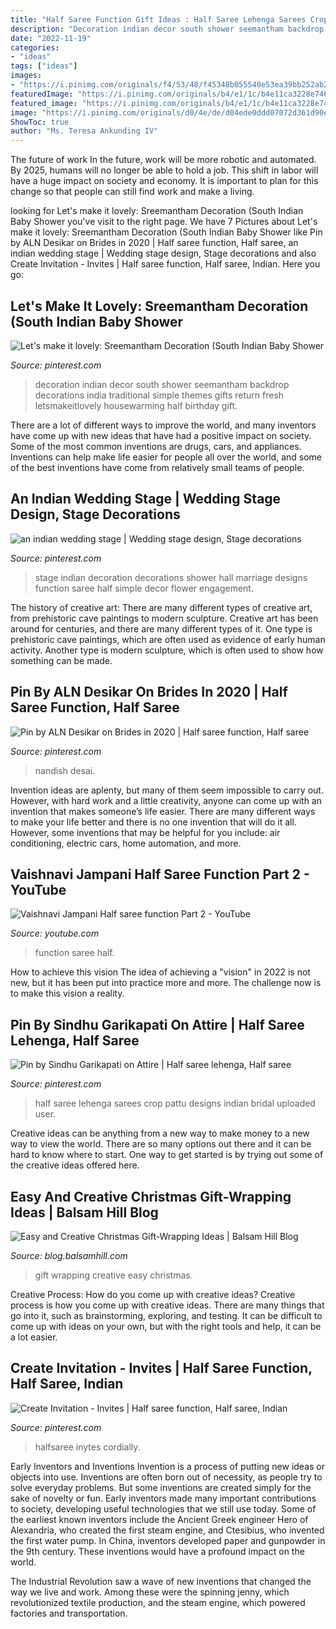```yaml
---
title: "Half Saree Function Gift Ideas : Half Saree Lehenga Sarees Crop Pattu Designs Indian Bridal Uploaded User"
description: "Decoration indian decor south shower seemantham backdrop decorations india traditional simple themes gifts return fresh letsmakeitlovely housewarming half birthday gift"
date: "2022-11-19"
categories:
- "ideas"
tags: ["ideas"]
images:
- "https://i.pinimg.com/originals/f4/53/48/f45348b055540e53ea39bb252ab2455a.jpg"
featuredImage: "https://i.pinimg.com/originals/b4/e1/1c/b4e11ca3228e746c51e266b4ccee87cd.jpg"
featured_image: "https://i.pinimg.com/originals/b4/e1/1c/b4e11ca3228e746c51e266b4ccee87cd.jpg"
image: "https://i.pinimg.com/originals/d0/4e/de/d04ede0ddd07072d361d90ec0326eae5.jpg"
ShowToc: true
author: "Ms. Teresa Ankunding IV"
---
```



The future of work
In the future, work will be more robotic and automated. By 2025, humans will no longer be able to hold a job. This shift in labor will have a huge impact on society and economy. It is important to plan for this change so that people can still find work and make a living.

	

		
looking for Let&#039;s make it lovely: Sreemantham Decoration (South Indian Baby Shower you've visit to the right page. We have 7 Pictures about Let&#039;s make it lovely: Sreemantham Decoration (South Indian Baby Shower like Pin by ALN Desikar on Brides in 2020 | Half saree function, Half saree, an indian wedding stage | Wedding stage design, Stage decorations and also Create Invitation - Invites | Half saree function, Half saree, Indian. Here you go:
		
    
## Let&#039;s Make It Lovely: Sreemantham Decoration (South Indian Baby Shower

<img loading=lazy src="https://i.pinimg.com/originals/b4/e1/1c/b4e11ca3228e746c51e266b4ccee87cd.jpg" onerror="this.onerror=null;this.src='https://tse1.mm.bing.net/th?id=OIP.G96xp-98nUfAgXlXMVOXGgHaG5&amp;pid=15.1';" alt="Let&#039;s make it lovely: Sreemantham Decoration (South Indian Baby Shower">

_Source: pinterest.com_

>decoration indian decor south shower seemantham backdrop decorations india traditional simple themes gifts return fresh letsmakeitlovely housewarming half birthday gift. 

	

There are a lot of different ways to improve the world, and many inventors have come up with new ideas that have had a positive impact on society. Some of the most common inventions are drugs, cars, and appliances. Inventions can help make life easier for people all over the world, and some of the best inventions have come from relatively small teams of people.

    
## An Indian Wedding Stage | Wedding Stage Design, Stage Decorations

<img loading=lazy src="https://i.pinimg.com/736x/4f/2f/d3/4f2fd309d1b8f019d01871a3120bfc9c--indian-wedding-stage-indian-weddings.jpg" onerror="this.onerror=null;this.src='https://tse3.mm.bing.net/th?id=OIP.GC9fAKG5c4y-0r4LtbyXFgHaE6&amp;pid=15.1';" alt="an indian wedding stage | Wedding stage design, Stage decorations">

_Source: pinterest.com_

>stage indian decoration decorations shower hall marriage designs function saree half simple decor flower engagement. 

	

The history of creative art: There are many different types of creative art, from prehistoric cave paintings to modern sculpture.
Creative art has been around for centuries, and there are many different types of it. One type is prehistoric cave paintings, which are often used as evidence of early human activity. Another type is modern sculpture, which is often used to show how something can be made.

    
## Pin By ALN Desikar On Brides In 2020 | Half Saree Function, Half Saree

<img loading=lazy src="https://i.pinimg.com/originals/d0/4e/de/d04ede0ddd07072d361d90ec0326eae5.jpg" onerror="this.onerror=null;this.src='https://tse3.mm.bing.net/th?id=OIP.TEkZkrbuz4nO-4AAdgGc8QHaKZ&amp;pid=15.1';" alt="Pin by ALN Desikar on Brides in 2020 | Half saree function, Half saree">

_Source: pinterest.com_

>nandish desai. 

	

Invention ideas are aplenty, but many of them seem impossible to carry out. However, with hard work and a little creativity, anyone can come up with an invention that makes someone’s life easier. There are many different ways to make your life better and there is no one invention that will do it all. However, some inventions that may be helpful for you include: air conditioning, electric cars, home automation, and more.

    
## Vaishnavi Jampani Half Saree Function Part 2 - YouTube

<img loading=lazy src="https://i.ytimg.com/vi/bUkAD9VduIQ/hqdefault.jpg" onerror="this.onerror=null;this.src='https://tse2.mm.bing.net/th?id=OIP.dknXDVsjULh_bjQLBmB3LgHaFj&amp;pid=15.1';" alt="Vaishnavi Jampani Half saree function Part 2 - YouTube">

_Source: youtube.com_

>function saree half. 

	

How to achieve this vision
The idea of achieving a "vision" in 2022 is not new, but it has been put into practice more and more. The challenge now is to make this vision a reality.

    
## Pin By Sindhu Garikapati On Attire | Half Saree Lehenga, Half Saree

<img loading=lazy src="https://i.pinimg.com/originals/71/01/4f/71014fa6057ec7c2e9069d63e8fc8e7e.jpg" onerror="this.onerror=null;this.src='https://tse3.mm.bing.net/th?id=OIP.CD6CFZYj7Gtn6Zc9yWeVdAHaLH&amp;pid=15.1';" alt="Pin by Sindhu Garikapati on Attire | Half saree lehenga, Half saree">

_Source: pinterest.com_

>half saree lehenga sarees crop pattu designs indian bridal uploaded user. 

	

Creative ideas can be anything from a new way to make money to a new way to view the world. There are so many options out there and it can be hard to know where to start. One way to get started is by trying out some of the creative ideas offered here.

    
## Easy And Creative Christmas Gift-Wrapping Ideas | Balsam Hill Blog

<img loading=lazy src="https://blog.balsamhill.com/wp-content/uploads/2020/11/giftwrap19-711x1024.jpg" onerror="this.onerror=null;this.src='https://tse4.mm.bing.net/th?id=OIP.Sfaak1Opl-Eb6rl5QZ5JIgHaKq&amp;pid=15.1';" alt="Easy and Creative Christmas Gift-Wrapping Ideas | Balsam Hill Blog">

_Source: blog.balsamhill.com_

>gift wrapping creative easy christmas. 

	

Creative Process: How do you come up with creative ideas?
Creative process is how you come up with creative ideas. There are many things that go into it, such as brainstorming, exploring, and testing. It can be difficult to come up with ideas on your own, but with the right tools and help, it can be a lot easier.

    
## Create Invitation - Invites | Half Saree Function, Half Saree, Indian

<img loading=lazy src="https://i.pinimg.com/originals/f4/53/48/f45348b055540e53ea39bb252ab2455a.jpg" onerror="this.onerror=null;this.src='https://tse1.mm.bing.net/th?id=OIP.2U4UjlG7gJAwqJL70V4d9wHaKX&amp;pid=15.1';" alt="Create Invitation - Invites | Half saree function, Half saree, Indian">

_Source: pinterest.com_

>halfsaree inytes cordially. 

	

Early Inventors and Inventions
Invention is a process of putting new ideas or objects into use. Inventions are often born out of necessity, as people try to solve everyday problems. But some inventions are created simply for the sake of novelty or fun. Early inventors made many important contributions to society, developing useful technologies that we still use today.
Some of the earliest known inventors include the Ancient Greek engineer Hero of Alexandria, who created the first steam engine, and Ctesibius, who invented the first water pump. In China, inventors developed paper and gunpowder in the 9th century. These inventions would have a profound impact on the world.

The Industrial Revolution saw a wave of new inventions that changed the way we live and work. Among these were the spinning jenny, which revolutionized textile production, and the steam engine, which powered factories and transportation.

